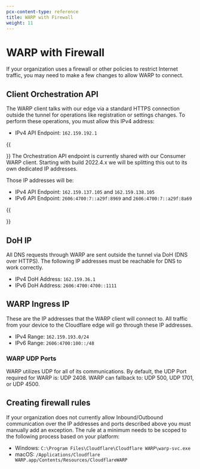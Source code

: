 ```yaml
---
pcx-content-type: reference
title: WARP with Firewall
weight: 11
---
```


# WARP with Firewall

If your organization uses a firewall or other policies to restrict Internet traffic, you may need to make a few changes to allow WARP to connect.

## Client Orchestration API

The WARP client talks with our edge via a standard HTTPS connection outside the tunnel for operations like registration or settings changes. To perform these operations, you must allow this IPv4 address:

- IPv4 API Endpoint: `162.159.192.1`

{{<Aside type="note">}}
The Orchestration API endpoint is currently shared with our Consumer WARP client. Starting with build 2022.4.x we will be splitting this out to its own dedicated IP addresses.

Those IP addresses will be:

- IPv4 API Endpoint: `162.159.137.105` and `162.159.138.105`
- IPv6 API Endpoint: `2606:4700:7::a29f:8969` and `2606:4700:7::a29f:8a69`

{{</Aside>}}

## DoH IP

All DNS requests through WARP are sent outside the tunnel via DoH (DNS over HTTPS). The following IP addresses must be reachable for DNS to work correctly.

- IPv4 DoH Address: `162.159.36.1`
- IPv6 DoH Address: `2606:4700:4700::1111`

## WARP Ingress IP

These are the IP addresses that the WARP client will connect to. All traffic from your device to the Cloudflare edge will go through these IP addresses.

- IPv4 Range: `162.159.193.0/24`
- IPv6 Range: `2606:4700:100::/48`

### WARP UDP Ports

WARP utilizes UDP for all of its communications. By default, the UDP Port required for WARP is: UDP 2408. WARP can fallback to: UDP 500, UDP 1701, or UDP 4500.

## Creating firewall rules

If your organization does not currently allow Inbound/Outbound communication over the IP addresses and ports described above you must manually add an exception. The rule at a minimum needs to be scoped to the following process based on your platform:

- Windows: `C:\Program Files\Cloudflare\Cloudflare WARP\warp-svc.exe`
- macOS: `/Applications/Cloudflare WARP.app/Contents/Resources/CloudflareWARP`
